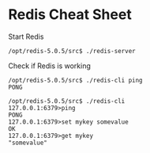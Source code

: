 # Redis Cheat Sheet

Start Redis
```
/opt/redis-5.0.5/src$ ./redis-server
```

Check if Redis is working
```
/opt/redis-5.0.5/src$ ./redis-cli ping
PONG
```

```
/opt/redis-5.0.5/src$ ./redis-cli
127.0.0.1:6379>ping
PONG
127.0.0.1:6379>set mykey somevalue
OK
127.0.0.1:6379>get mykey
"somevalue"
```
